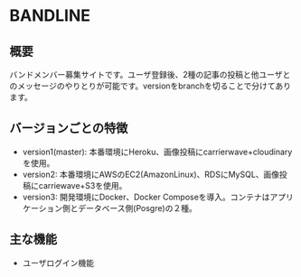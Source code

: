 # BANDLINE

## 概要
バンドメンバー募集サイトです。ユーザ登録後、2種の記事の投稿と他ユーザとのメッセージのやりとりが可能です。versionをbranchを切ることで分けてあります。

## バージョンごとの特徴
* version1(master): 本番環境にHeroku、画像投稿にcarrierwave+cloudinaryを使用。
* version2: 本番環境にAWSのEC2(AmazonLinux)、RDSにMySQL、画像投稿にcarriewave+S3を使用。
* version3: 開発環境にDocker、Docker Composeを導入。コンテナはアプリケーション側とデータベース側(Posgre)の２種。

## 主な機能
* ユーザログイン機能

